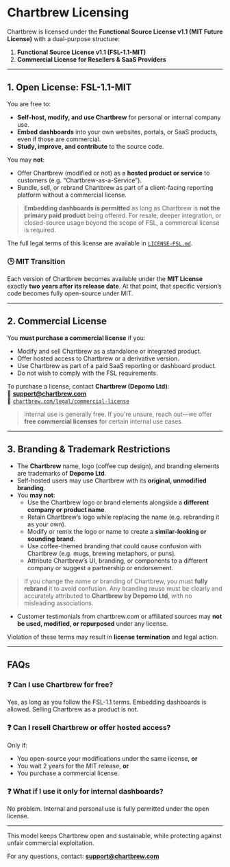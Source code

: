 # **Chartbrew Licensing**

Chartbrew is licensed under the **Functional Source License v1.1 (MIT Future License)** with a dual-purpose structure:

1. **Functional Source License v1.1 (FSL-1.1-MIT)**
2. **Commercial License for Resellers & SaaS Providers**

---

## **1. Open License: FSL-1.1-MIT**

You are free to:

- **Self-host, modify, and use Chartbrew** for personal or internal company use.
- **Embed dashboards** into your own websites, portals, or SaaS products, even if those are commercial.
- **Study, improve, and contribute** to the source code.

You may **not**:

- Offer Chartbrew (modified or not) as a **hosted product or service** to customers (e.g. “Chartbrew-as-a-Service”).
- Bundle, sell, or rebrand Chartbrew as part of a client-facing reporting platform without a commercial license.

> **Embedding dashboards is permitted** as long as Chartbrew is **not the primary paid product** being offered. For resale, deeper integration, or closed-source usage beyond the scope of FSL, a commercial license is required.

The full legal terms of this license are available in [`LICENSE-FSL.md`](./LICENSE-FSL.md).

### 🕒 MIT Transition

Each version of Chartbrew becomes available under the **MIT License** exactly **two years after its release date**. At that point, that specific version’s code becomes fully open-source under MIT.

---

## **2. Commercial License**

You **must purchase a commercial license** if you:

- Modify and sell Chartbrew as a standalone or integrated product.
- Offer hosted access to Chartbrew or a derivative version.
- Use Chartbrew as part of a paid SaaS reporting or dashboard product.
- Do not wish to comply with the FSL requirements.

To purchase a license, contact **Chartbrew (Depomo Ltd)**:  
📧 **support@chartbrew.com**  
🔗 [`chartbrew.com/legal/commercial-license`](https://chartbrew.com/legal/commercial-license)

> Internal use is generally free. If you're unsure, reach out—we offer **free commercial licenses** for certain internal use cases.

---

## **3. Branding & Trademark Restrictions**

- The **Chartbrew** name, logo (coffee cup design), and branding elements are trademarks of **Depomo Ltd**.
- Self-hosted users may use Chartbrew with its **original, unmodified branding**.
- You **may not**:
  - Use the Chartbrew logo or brand elements alongside a **different company or product name**.
  - Retain Chartbrew’s logo while replacing the name (e.g. rebranding it as your own).
  - Modify or remix the logo or name to create a **similar-looking or sounding brand**.
  - Use coffee-themed branding that could cause confusion with Chartbrew (e.g. mugs, brewing metaphors, or puns).
  - Attribute Chartbrew’s UI, branding, or components to a different company or suggest a partnership or endorsement.

> If you change the name or branding of Chartbrew, you must **fully rebrand** it to avoid confusion. Any branding reuse must be clearly and accurately attributed to **Chartbrew by Depomo Ltd**, with no misleading associations.

- Customer testimonials from chartbrew.com or affiliated sources may **not be used, modified, or repurposed** under any license.

Violation of these terms may result in **license termination** and legal action.

---

## **FAQs**

### ❓ Can I use Chartbrew for free?
Yes, as long as you follow the FSL-1.1 terms. Embedding dashboards is allowed. Selling Chartbrew as a product is not.

### ❓ Can I resell Chartbrew or offer hosted access?
Only if:
- You open-source your modifications under the same license, **or**
- You wait 2 years for the MIT release, **or**
- You purchase a commercial license.

### ❓ What if I use it only for internal dashboards?
No problem. Internal and personal use is fully permitted under the open license.

---

This model keeps Chartbrew open and sustainable, while protecting against unfair commercial exploitation.

For any questions, contact: **support@chartbrew.com**
